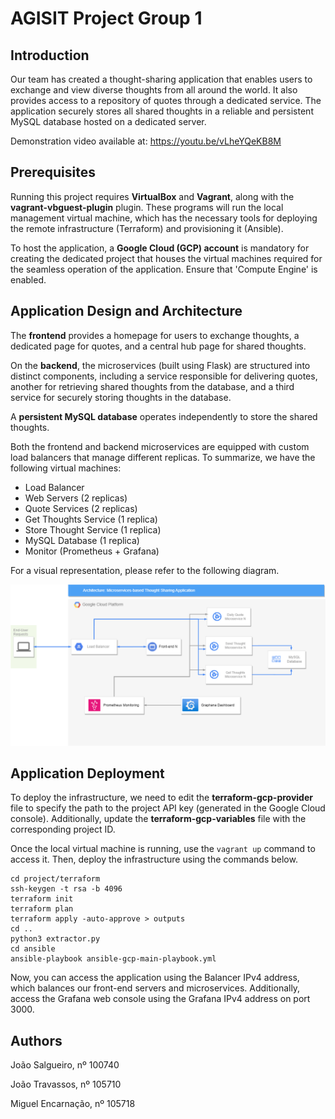 
# AGISIT Project Group 1

## Introduction

Our team has created a thought-sharing application that enables users to exchange and view diverse thoughts from all around the world. It also provides access to a repository of quotes through a dedicated service. The application securely stores all shared thoughts in a reliable and persistent MySQL database hosted on a dedicated server.

Demonstration video available at: https://youtu.be/vLheYQeKB8M

## Prerequisites

Running this project requires **VirtualBox** and **Vagrant**, along with the **vagrant-vbguest-plugin** plugin. These programs will run the local management virtual machine, which has the necessary tools for deploying the remote infrastructure (Terraform) and provisioning it (Ansible).

To host the application, a **Google Cloud (GCP) account** is mandatory for creating the dedicated project that houses the virtual machines required for the seamless operation of the application. Ensure that 'Compute Engine' is enabled.

## Application Design and Architecture

The **frontend** provides a homepage for users to exchange thoughts, a dedicated page for quotes, and a central hub page for shared thoughts.

On the **backend**, the microservices (built using Flask) are structured into distinct components, including a service responsible for delivering quotes, another for retrieving shared thoughts from the database, and a third service for securely storing thoughts in the database.

A **persistent MySQL database** operates independently to store the shared thoughts.

Both the frontend and backend microservices are equipped with custom load balancers that manage different replicas. To summarize, we have the following virtual machines:

- Load Balancer
- Web Servers (2 replicas)
- Quote Services (2 replicas)
- Get Thoughts Service (1 replica)
- Store Thought Service (1 replica)
- MySQL Database (1 replica)
- Monitor (Prometheus + Grafana)

For a visual representation, please refer to the following diagram.

![Architecture](./images/diagram.png)

## Application Deployment

To deploy the infrastructure, we need to edit the **terraform-gcp-provider** file to specify the path to the project API key (generated in the Google Cloud console). Additionally, update the **terraform-gcp-variables** file with the corresponding project ID.

Once the local virtual machine is running, use the `vagrant up` command to access it. Then, deploy the infrastructure using the commands below.

```
cd project/terraform
ssh-keygen -t rsa -b 4096
terraform init
terraform plan
terraform apply -auto-approve > outputs
cd ..
python3 extractor.py
cd ansible
ansible-playbook ansible-gcp-main-playbook.yml
```
Now, you can access the application using the Balancer IPv4 address, which balances our front-end servers and microservices. Additionally, access the Grafana web console using the Grafana IPv4 address on port 3000.


## Authors

João Salgueiro, nº 100740

João Travassos, nº 105710

Miguel Encarnação, nº  105718
